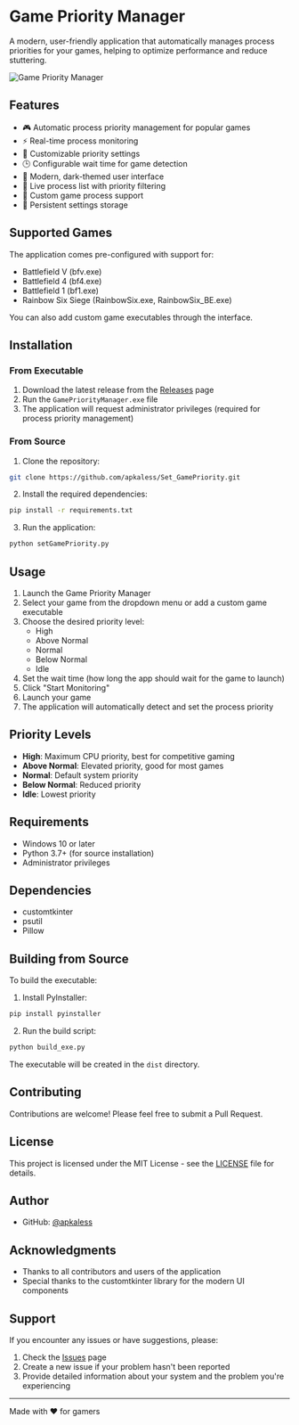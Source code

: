 # Game Priority Manager

A modern, user-friendly application that automatically manages process priorities for your games, helping to optimize performance and reduce stuttering.

![Game Priority Manager](app_icon.png)

## Features

- 🎮 Automatic process priority management for popular games
- ⚡ Real-time process monitoring
- 🎯 Customizable priority settings
- 🕒 Configurable wait time for game detection
- 🎨 Modern, dark-themed user interface
- 🔄 Live process list with priority filtering
- 📝 Custom game process support
- 💾 Persistent settings storage

## Supported Games

The application comes pre-configured with support for:
- Battlefield V (bfv.exe)
- Battlefield 4 (bf4.exe)
- Battlefield 1 (bf1.exe)
- Rainbow Six Siege (RainbowSix.exe, RainbowSix_BE.exe)

You can also add custom game executables through the interface.

## Installation

### From Executable
1. Download the latest release from the [Releases](https://github.com/apkaless/Set_GamePriority/releases) page
2. Run the `GamePriorityManager.exe` file
3. The application will request administrator privileges (required for process priority management)

### From Source
1. Clone the repository:
```bash
git clone https://github.com/apkaless/Set_GamePriority.git
```

2. Install the required dependencies:
```bash
pip install -r requirements.txt
```

3. Run the application:
```bash
python setGamePriority.py
```

## Usage

1. Launch the Game Priority Manager
2. Select your game from the dropdown menu or add a custom game executable
3. Choose the desired priority level:
   - High
   - Above Normal
   - Normal
   - Below Normal
   - Idle
4. Set the wait time (how long the app should wait for the game to launch)
5. Click "Start Monitoring"
6. Launch your game
7. The application will automatically detect and set the process priority

## Priority Levels

- **High**: Maximum CPU priority, best for competitive gaming
- **Above Normal**: Elevated priority, good for most games
- **Normal**: Default system priority
- **Below Normal**: Reduced priority
- **Idle**: Lowest priority

## Requirements

- Windows 10 or later
- Python 3.7+ (for source installation)
- Administrator privileges

## Dependencies

- customtkinter
- psutil
- Pillow

## Building from Source

To build the executable:

1. Install PyInstaller:
```bash
pip install pyinstaller
```

2. Run the build script:
```bash
python build_exe.py
```

The executable will be created in the `dist` directory.

## Contributing

Contributions are welcome! Please feel free to submit a Pull Request.

## License

This project is licensed under the MIT License - see the [LICENSE](LICENSE) file for details.

## Author

- GitHub: [@apkaless](https://github.com/apkaless)

## Acknowledgments

- Thanks to all contributors and users of the application
- Special thanks to the customtkinter library for the modern UI components

## Support

If you encounter any issues or have suggestions, please:
1. Check the [Issues](https://github.com/apkaless/Set_GamePriority/issues) page
2. Create a new issue if your problem hasn't been reported
3. Provide detailed information about your system and the problem you're experiencing

---

Made with ❤️ for gamers 